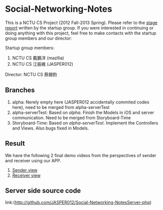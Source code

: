 Social-Networking-Notes
=======================

This is a NCTU CS Project (2012 Fall-2013 Spring). Please refer to the [stage report](https://docs.google.com/document/d/1-aZvP13G2NDIAWmI6HbF8moBOB7T193F0iWbyWQZUi0/edit?usp=sharing) written by the startup group. If you were interested in continuing or doing anything with this project, feel free to make contacts with the startup group members and our director:

Startup group members:

1. NCTU CS 戴鵬洋 (mazllia)
2. NCTU CS 江振維 (JASPER012)

Director: NCTU CS 蔡錫鈞

Branches
--------

1. alpha: Nerely empty here (JASPER012 accidentally commited codes here), need to be merged from alpha-serverTest
2. alpha-serverTest: Based on _alpha_. Finish the Models in iOS and server communication. Need to be merged from Storyboard-Time
3. Storyboard-Time: Based on _alpha-serverTest_. Implement the Controllers and Views. Also bugs fixed in Models.

Result
------

We have the following 2 final demo videos from the perspectives of sender and receiver using our APP.

1. [Sender view](http://youtu.be/pTC3nGYvzHM)
2. [Receiver view](http://youtu.be/P4Z8ZFLDBWQ)

Server side source code
------

link:(http://github.com/JASPER012/Social-Networking-NotesServer-php)
